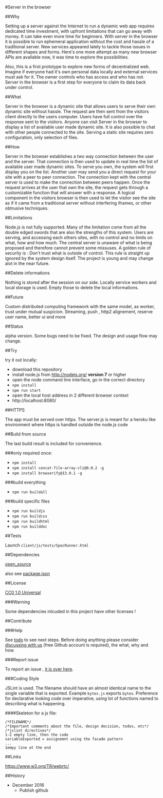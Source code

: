 #Server in the browser

##Why


Setting up a server against the Internet to run a dynamic web app requires dedicated time investment, with upfront limitations that can go away with money. It can take even more time for beginners. With server in the browser it is possible to run ephemeral application without the cost and hassle of a traditional server. New services appeared lately to tackle those issues in different shapes and forms. Here's one more attempt as many new browser APIs are available now, it was time to explore the possibilities. 

Also, this is a first prototype to explore new forms of decentralized web. Imagine if everyone had it's own personal data locally and external services must ask for it. The owner controls who has access and who has not. Server in the browser is a first step for everyone to claim its data back under control.

##What 

Server in the browser is a dynamic site that allows users to serve their own dynamic site without hassle. The request are then sent from the visitors client directly to the users computer. Users have full control over the response sent to the visitors. Anyone can visit Server in the browser to display a list of available user made dynamic site. It is also possible to chat with other people connected to the site. Serving a static site requires zero configuration, only selection of files.


##How

Server in the browser establishes a two way connection between the user and the server. That connection is then used to update in real time the list of available user made dynamic sites. To serve you own, the system will first display you on the list. Another user may send you a direct request for your site with a peer to peer connection. The connection kept with the central server is used to make the connection between peers happen. Once the request arrives at the user that own the site, the request gets through a customizable function that will answer with a response. A logical component in the visitors browser is then used to let the visitor see the site as if it came from a traditional server without interfering iframes, or other obtrusive techniques.



##Limitations

Node.js is not fully supported. Many of the limitation come from all the double edged swords that are also the strengths of this system. Users are serving, and accessing each others sites, with no control and no limits on what, how and how much. The central server is unaware of what is being proposed and therefore cannot prevent some missuses. A golden rule of security is : Don't trust what is outside of control. This rule is straight up ignored by the system design itself. The project is young and may change alot in the near future.


##Delete informations

Nothing is stored after the session on our side. Locally service workers and local storage is used. Empty those to delete the local informations.


##Future

Custom distributed computing framework with the same model, as worker, trust under mutual suspicion. Streaming, push , http2 alignement, reserve user name, better ui and more




##Status


alpha version. Some bugs need to be fixed. The design and usage flow may change.


##Try


try it out locally:


 * download this repository
 * install node.js from http://nodejs.org/ **version 7** or higher
 * open the node command line interface, go in the correct directory
 * `npm install`
 * `npm run start`
 * open the local host address in 2 different browser context
 * http://localhost:8080/


##HTTPS


The app must be served over https. The server.js is meant for a heroku like environment where https is handled outside the node.js code


##Build from source


The last build result is included for convenience.

 
###only required once:


 * `npm install`
 * `npm install concat-file-array-cli@0.0.2 -g`
 * `npm install browserify@13.0.1 -g`


###build everything 


 * `npm run buildall`
 

###build specific files


 * `npm run buildjs`
 * `npm run buildcss`
 * `npm run buildhtml`
 * `npm run builddoc`


##Tests


Launch `client/js/tests/SpecRunner.html`


##Dependencies


[open_source](client/html/built/open_source.min.html)

also see [package.json](./package.json)


##License


[CC0 1.0 Universal](https://creativecommons.org/publicdomain/zero/1.0/legalcode)


###Warning


Some dependencies inlcuded in this project have other licenses !


##Contribute


###Help 

See [todo](documentation/todo.txt) to see next steps. Before doing anything please consider [discussing with us](https://dystroy.org/miaou/3) (free Github account is required), the what, why and how. 


###Report issue

To report an issue , [it is over here](https://github.com/GrosSacASac/server-in-the-browser/issues).


###Coding Style


JSLint is used. The filename should have an almost identical name to the single variable that is exported. Example `bytes.js` exports `bytes`. Preference for declarative looking code over imperative, using lot of functions named to describing what is happening.


####Skeleton for a js file:



    /*FILENAME*/
    /*Important comments about the file, design decision, todos, etc*/
    /*jslint directives*/
    1-2 empty line, then the code
    variableExported = assignemnt using the facade pattern
    ...
    1empy line at the end


##Links

https://www.w3.org/TR/webrtc/


##History

 * December 2016
     * Publish github
